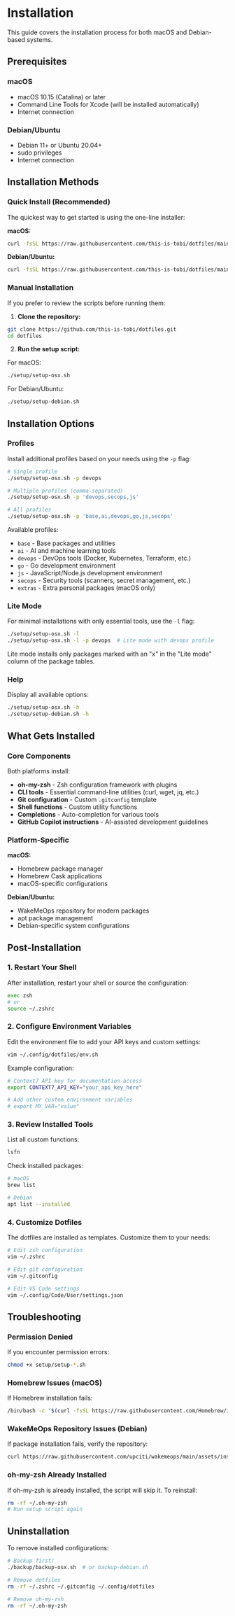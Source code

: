 # Installation

This guide covers the installation process for both macOS and Debian-based systems.

## Prerequisites

### macOS
- macOS 10.15 (Catalina) or later
- Command Line Tools for Xcode (will be installed automatically)
- Internet connection

### Debian/Ubuntu
- Debian 11+ or Ubuntu 20.04+
- sudo privileges
- Internet connection

## Installation Methods

### Quick Install (Recommended)

The quickest way to get started is using the one-line installer:

**macOS:**
```sh
curl -fsSL https://raw.githubusercontent.com/this-is-tobi/dotfiles/main/setup/setup-osx.sh | bash
```

**Debian/Ubuntu:**
```sh
curl -fsSL https://raw.githubusercontent.com/this-is-tobi/dotfiles/main/setup/setup-debian.sh | bash
```

### Manual Installation

If you prefer to review the scripts before running them:

1. **Clone the repository:**
```sh
git clone https://github.com/this-is-tobi/dotfiles.git
cd dotfiles
```

2. **Run the setup script:**

For macOS:
```sh
./setup/setup-osx.sh
```

For Debian/Ubuntu:
```sh
./setup/setup-debian.sh
```

## Installation Options

### Profiles

Install additional profiles based on your needs using the `-p` flag:

```sh
# Single profile
./setup/setup-osx.sh -p devops

# Multiple profiles (comma-separated)
./setup/setup-osx.sh -p 'devops,secops,js'

# All profiles
./setup/setup-osx.sh -p 'base,ai,devops,go,js,secops'
```

Available profiles:
- `base` - Base packages and utilities
- `ai` - AI and machine learning tools
- `devops` - DevOps tools (Docker, Kubernetes, Terraform, etc.)
- `go` - Go development environment
- `js` - JavaScript/Node.js development environment
- `secops` - Security tools (scanners, secret management, etc.)
- `extras` - Extra personal packages (macOS only)

### Lite Mode

For minimal installations with only essential tools, use the `-l` flag:

```sh
./setup/setup-osx.sh -l
./setup/setup-osx.sh -l -p devops  # Lite mode with devops profile
```

Lite mode installs only packages marked with an "x" in the "Lite mode" column of the package tables.

### Help

Display all available options:

```sh
./setup/setup-osx.sh -h
./setup/setup-debian.sh -h
```

## What Gets Installed

### Core Components

Both platforms install:
- **oh-my-zsh** - Zsh configuration framework with plugins
- **CLI tools** - Essential command-line utilities (curl, wget, jq, etc.)
- **Git configuration** - Custom `.gitconfig` template
- **Shell functions** - Custom utility functions
- **Completions** - Auto-completion for various tools
- **GitHub Copilot instructions** - AI-assisted development guidelines

### Platform-Specific

**macOS:**
- Homebrew package manager
- Homebrew Cask applications
- macOS-specific configurations

**Debian/Ubuntu:**
- WakeMeOps repository for modern packages
- apt package management
- Debian-specific system configurations

## Post-Installation

### 1. Restart Your Shell

After installation, restart your shell or source the configuration:

```sh
exec zsh
# or
source ~/.zshrc
```

### 2. Configure Environment Variables

Edit the environment file to add your API keys and custom settings:

```sh
vim ~/.config/dotfiles/env.sh
```

Example configuration:
```sh
# Context7 API key for documentation access
export CONTEXT7_API_KEY="your_api_key_here"

# Add other custom environment variables
# export MY_VAR="value"
```

### 3. Review Installed Tools

List all custom functions:
```sh
lsfn
```

Check installed packages:
```sh
# macOS
brew list

# Debian
apt list --installed
```

### 4. Customize Dotfiles

The dotfiles are installed as templates. Customize them to your needs:

```sh
# Edit zsh configuration
vim ~/.zshrc

# Edit git configuration
vim ~/.gitconfig

# Edit VS Code settings
vim ~/.config/Code/User/settings.json
```

## Troubleshooting

### Permission Denied

If you encounter permission errors:

```sh
chmod +x setup/setup-*.sh
```

### Homebrew Issues (macOS)

If Homebrew installation fails:

```sh
/bin/bash -c "$(curl -fsSL https://raw.githubusercontent.com/Homebrew/install/HEAD/install.sh)"
```

### WakeMeOps Repository Issues (Debian)

If package installation fails, verify the repository:

```sh
curl https://raw.githubusercontent.com/upciti/wakemeops/main/assets/install_repository | bash
```

### oh-my-zsh Already Installed

If oh-my-zsh is already installed, the script will skip it. To reinstall:

```sh
rm -rf ~/.oh-my-zsh
# Run setup script again
```

## Uninstallation

To remove installed configurations:

```sh
# Backup first!
./backup/backup-osx.sh  # or backup-debian.sh

# Remove dotfiles
rm -rf ~/.zshrc ~/.gitconfig ~/.config/dotfiles

# Remove oh-my-zsh
rm -rf ~/.oh-my-zsh
```
